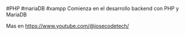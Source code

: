 #PHP #mariaDB #xampp
Comienza en el desarrollo backend con PHP y MariaDB

Mas en https://www.youtube.com/@josecodetech/
